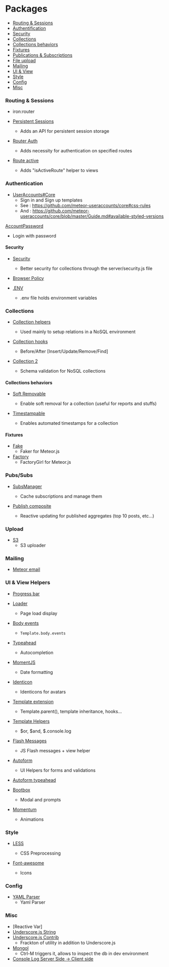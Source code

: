 # Packages

* [Routing & Sessions](#routing--sessions)
* [Authentification](#authentication)
* [Security](#security)
* [Collections](#collections)
* [Collections behaviors](#collections-behaviors)
* [Fixtures](#fixtures)
* [Publications & Subscriptions](#pubssubs)
* [File upload](#upload)
* [Mailing](#mailing)
* [UI & View](#ui--view-helpers)
* [Style](#style)
* [Config](#config)
* [Misc](#misc)

### Routing & Sessions

- iron:router
- [Persistent Sessions](https://github.com/okgrow/meteor-persistent-session/)
  - Adds an API for persistent session storage

- [Router Auth](https://github.com/zimme/meteor-iron-router-auth/)
  - Adds necessity for authentication on specified routes

- [Route active](https://github.com/zimme/meteor-iron-router-active)
  - Adds "isActiveRoute" helper to views

### Authentication

- [UserAccounts#Core](https://atmospherejs.com/useraccounts/unstyled)
  - Sign in and Sign up templates
  - See : https://github.com/meteor-useraccounts/core#css-rules
  - And : https://github.com/meteor-useraccounts/core/blob/master/Guide.md#available-styled-versions

 [AccountPassword](https://atmospherejs.com/meteor/accounts-password)
  - Login with password

#### Security

- [Security](https://github.com/ongoworks/meteor-security/)
  - Better security for collections through the server/security.js file

- [Browser Policy](https://atmospherejs.com/meteor/browser-policy)

- [.ENV](https://atmospherejs.com/pauldowman/dotenv)
  - .env file holds environment variables

### Collections

- [Collection helpers](https://github.com/dburles/meteor-collection-helpers/)
  - Used mainly to setup relations in a NoSQL environment

- [Collection hooks](https://github.com/matb33/meteor-collection-hooks)
  - Before/After [Insert/Update/Remove/Find]

- [Collection 2](https://github.com/aldeed/meteor-collection2/)
  - Schema validation for NoSQL collections

#### Collections behaviors
- [Soft Removable](https://atmospherejs.com/zimme/collection-softremovable)
  - Enable soft removal for a collection (useful for reports and stuffs)

- [Timestampable](https://atmospherejs.com/zimme/collection-timestampable)
  - Enables automated timestamps for a collection

#### Fixtures

- [Fake](https://github.com/anticoders/meteor-fake/)
  - Faker for Meteor.js
- [Factory](https://github.com/percolatestudio/meteor-factory/)
  - FactoryGirl for Meteor.js

### Pubs/Subs

- [SubsManager](https://github.com/meteorhacks/subs-manager/)
  - Cache subscriptions and manage them

- [Publish composite](https://github.com/englue/meteor-publish-composite/)
  - Reactive updating for published aggregates (top 10 posts, etc...)

### Upload
- [S3](https://github.com/Lepozepo/S3)
  - S3 uploader

### Mailing
- [Meteor email](https://github.com/ideaq/meteor-email)

### UI & View Helpers

- [Progress bar](https://github.com/Multiply/iron-router-progress)
- [Loader](https://atmospherejs.com/pcel/loading)
  - Page load display

- [Body events](https://github.com/gwendall/meteor-body-events)
  - `Template.body.events`

- [Typeahead](https://atmospherejs.com/comerc/bs-typeahead)
  - Autocompletion

- [MomentJS](https://github.com/acreeger/meteor-moment)
  - Date formatting

- [Identicon](https://github.com/hillmark/meteor-identicon)
  - Identicons for avatars

- [Template extension](https://github.com/aldeed/meteor-template-extension)
  - Template.parent(), template inheritance, hooks...

- [Template Helpers](https://atmospherejs.com/raix/handlebar-helpers)
  - $or, $and, $.console.log

- [Flash Messages](https://github.com/camilosw/flash-messages)
  - JS Flash messages + view helper

- [Autoform](https://github.com/aldeed/meteor-autoform/)
  - UI Helpers for forms and validations

- [Autoform typeahead](https://atmospherejs.com/comerc/autoform-typeahead)

- [Bootbox](https://atmospherejs.com/mizzao/bootboxjs)
  - Modal and prompts

- [Momentum](https://github.com/percolatestudio/meteor-momentum)
  - Animations

### Style

- [LESS](https://atmospherejs.com/meteor/less)
  - CSS Preprocessing

- [Font-awesome](https://atmospherejs.com/natestrauser/font-awesome)
  - Icons

### Config

- [YAML Parser](https://atmospherejs.com/udondan/yml)
  - Yaml Parser

### Misc

- [Reactive Var]
- [Underscore.js String](https://atmospherejs.com/wizonesolutions/underscore-string)
- [Underscore.js Contrib](https://github.com/zimme/meteor-underscore-contrib)
  - Frackton of utility in addition to Underscore.js
- [Mongol](https://atmospherejs.com/msavin/mongol)
  - Ctrl-M triggers it, allows to inspect the db in dev environment
- [Console Log Server Side -> Client side](https://github.com/aldeed/meteor-console-me/)
